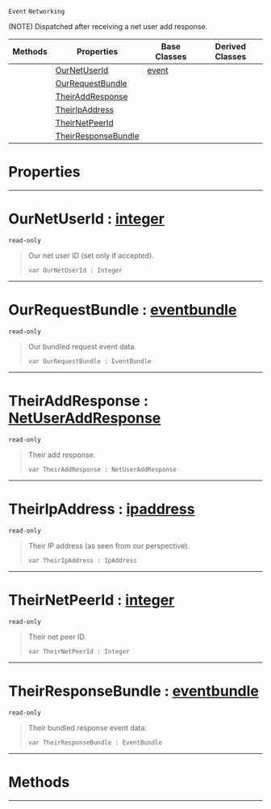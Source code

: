  `Event` `Networking`



(NOTE) Dispatched after receiving a net user add response.

|Methods|Properties|Base Classes|Derived Classes|
|---|---|---|---|
| |[ OurNetUserId](https://github.com/ZilchEngine/ZilchDocs/blob/master/code_reference/class_reference/netpeerreceiveduseraddresponse.markdown#ournetuserid-zero-engine)|[event](https://github.com/ZilchEngine/ZilchDocs/blob/master/code_reference/class_reference/event.markdown)| |
| |[ OurRequestBundle](https://github.com/ZilchEngine/ZilchDocs/blob/master/code_reference/class_reference/netpeerreceiveduseraddresponse.markdown#ourrequestbundle-zero-en)| | |
| |[ TheirAddResponse](https://github.com/ZilchEngine/ZilchDocs/blob/master/code_reference/class_reference/netpeerreceiveduseraddresponse.markdown#theiraddresponse-zero-en)| | |
| |[ TheirIpAddress](https://github.com/ZilchEngine/ZilchDocs/blob/master/code_reference/class_reference/netpeerreceiveduseraddresponse.markdown#theiripaddress-zero-engi)| | |
| |[ TheirNetPeerId](https://github.com/ZilchEngine/ZilchDocs/blob/master/code_reference/class_reference/netpeerreceiveduseraddresponse.markdown#theirnetpeerid-zero-engi)| | |
| |[ TheirResponseBundle](https://github.com/ZilchEngine/ZilchDocs/blob/master/code_reference/class_reference/netpeerreceiveduseraddresponse.markdown#theirresponsebundle-zero)| | |


 #  Properties


---  
 #  OurNetUserId : [integer](https://github.com/ZilchEngine/ZilchDocs/blob/master/code_reference/nada_base_types/integer.markdown)

 `read-only`

> Our net user ID (set only if accepted).
> ``` lang=cpp, name=Nada
> var OurNetUserId : Integer


---  
 #  OurRequestBundle : [eventbundle](https://github.com/ZilchEngine/ZilchDocs/blob/master/code_reference/class_reference/eventbundle.markdown)

 `read-only`

> Our bundled request event data.
> ``` lang=cpp, name=Nada
> var OurRequestBundle : EventBundle


---  
 #  TheirAddResponse : [NetUserAddResponse](https://github.com/ZilchEngine/ZilchDocs/blob/master/code_reference/enum_reference.markdown#netuseraddresponse)

 `read-only`

> Their add response.
> ``` lang=cpp, name=Nada
> var TheirAddResponse : NetUserAddResponse


---  
 #  TheirIpAddress : [ipaddress](https://github.com/ZilchEngine/ZilchDocs/blob/master/code_reference/class_reference/ipaddress.markdown)

 `read-only`

> Their IP address (as seen from our perspective).
> ``` lang=cpp, name=Nada
> var TheirIpAddress : IpAddress


---  
 #  TheirNetPeerId : [integer](https://github.com/ZilchEngine/ZilchDocs/blob/master/code_reference/nada_base_types/integer.markdown)

 `read-only`

> Their net peer ID.
> ``` lang=cpp, name=Nada
> var TheirNetPeerId : Integer


---  
 #  TheirResponseBundle : [eventbundle](https://github.com/ZilchEngine/ZilchDocs/blob/master/code_reference/class_reference/eventbundle.markdown)

 `read-only`

> Their bundled response event data.
> ``` lang=cpp, name=Nada
> var TheirResponseBundle : EventBundle


---  
 #  Methods


---  
 

 